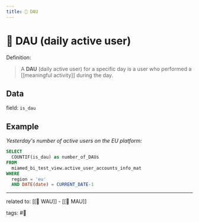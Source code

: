 ```yaml
---
title: 📐 DAU
---
```

# 📐 DAU (daily active user)
Definition:
>A **DAU** (daily active user) for a specific day is a user who performed a [[meaningful activity]] during the day.

## Data
field: `is_dau`

## Example
*Yesterday's number of active users on the EU platform:*
```sql
SELECT
  COUNTIF(is_dau) as number_of_DAUs
FROM
  miamed_bi_test_view.active_user_accounts_info_mat
WHERE
  region = 'eu'
  AND DATE(date) = CURRENT_DATE-1
```
---
related to: [[📐 WAU]] - [[📐 MAU]]

tags: #📐